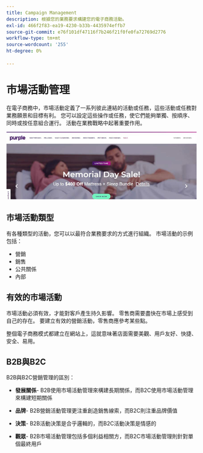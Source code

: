 ```yaml
---
title: Campaign Management
description: 根據您的業務要求構建您的電子商務活動。
exl-id: 466f2f83-ea19-4230-b33b-4435974effb7
source-git-commit: e76f101df47116f7b246f21f0fe0fa72769d2776
workflow-type: tm+mt
source-wordcount: '255'
ht-degree: 0%

---
```


# 市場活動管理

在電子商務中，市場活動定義了一系列彼此連結的活動或任務，這些活動或任務對業務願景和目標有利。 您可以設定這些操作或任務，使它們能夠單獨、按順序、同時或按任意組合運行。 活動在業務戰略中起著重要作用。

![市場活動影像示例](../../assets/playbooks/campaign-example.png)

## 市場活動類型

有各種類型的活動，您可以以最符合業務要求的方式進行組織。 市場活動的示例包括：

- 營銷
- 銷售
- 公共關係
- 內部

## 有效的市場活動

市場活動必須有效，才能對客戶產生持久影響。 零售商需要盡快在市場上感受到自己的存在。 要建立有效的營銷活動，零售商應參考某些點。

整個電子商務模式都建立在網站上，這就意味著店面需要美觀、用戶友好、快捷、安全、易用。

## B2B與B2C

B2B與B2C營銷管理的區別：

- **發展關係**- B2B使用市場活動管理來構建長期關係，而B2C使用市場活動管理來構建短期關係

- **品牌**- B2B營銷活動管理更注重創造銷售線索，而B2C則注重品牌價值

- **決策**- B2B活動決策是合乎邏輯的，而B2C活動決策是情感的

- **觀眾**- B2B市場活動管理包括多個利益相關方，而B2C市場活動管理則針對單個最終用戶
